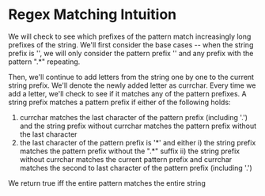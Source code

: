 Regex Matching Intuition
========================
We will check to see which prefixes of the pattern match increasingly long prefixes of the string.
We'll first consider the base cases -- when the string prefix is '', we will only consider the pattern prefix '' and any prefix with the pattern ".*" repeating.

Then, we'll continue to add letters from the string one by one to the current string prefix. We'll denote the newly added letter as currchar.
Every time we add a letter, we'll check to see if it matches any of the pattern prefixes. A string prefix matches a pattern prefix if either of the following holds:
1) currchar matches the last character of the pattern prefix (including '.') and the string prefix without currchar matches the pattern prefix without the last character
2) the last character of the pattern prefix is '\*' and either
i) the string prefix matches the pattern prefix without the ".*" suffix
ii) the string prefix without currchar matches the current pattern prefix and currchar matches the second to last character of the pattern prefix (including '.')

We return true iff the entire pattern matches the entire string
